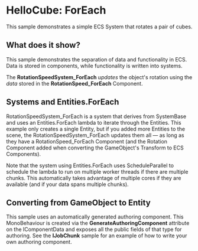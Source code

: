 # HelloCube: ForEach

This sample demonstrates a simple ECS System that rotates a pair of cubes.

## What does it show?

This sample demonstrates the separation of data and functionality in ECS. Data is stored in components, while functionality is written into systems.

The **RotationSpeedSystem_ForEach** *updates* the object's rotation using the *data* stored in the **RotationSpeed_ForEach** Component.

## Systems and Entities.ForEach

RotationSpeedSystem_ForEach is a system that derives from SystemBase and uses an Entities.ForEach lambda to iterate through the Entities. This example only creates a single Entity, but if you added more Entities to the scene, the RotationSpeedSystem_ForEach updates them all — as long as they have a RotationSpeed_ForEach Component (and the Rotation Component added when converting the GameObject's Transform to ECS Components).

Note that the system using Entities.ForEach uses ScheduleParallel to schedule the lambda to run on multiple worker threads if there are multiple chunks. This automatically takes advantage of multiple cores if they are available (and if your data spans multiple chunks).

## Converting from GameObject to Entity

This sample uses an automatically generated authoring component.  This MonoBehaviour is created via the **GenerateAuthoringComponent** attribute on the IComponentData and exposes all the public fields of that type for authoring.  See the **IJobChunk** sample for an example of how to write your own authoring component.
